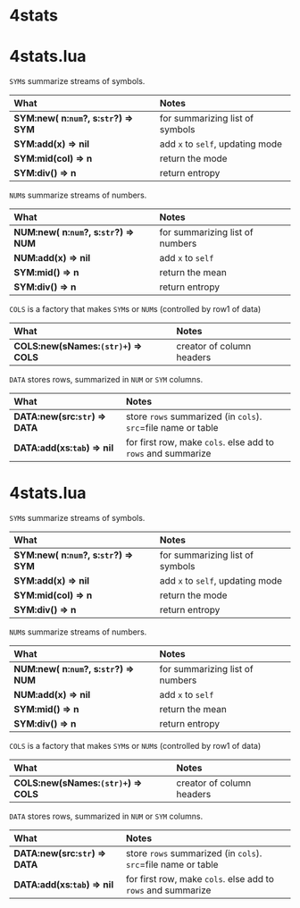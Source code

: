 # 4stats
#	4stats.lua	

`SYM`s summarize streams of symbols.	

| What | Notes |
|:---|:---|
| <b>SYM:new(  n:`num`?, s:`str`?) &rArr;  SYM</b> |  for summarizing list of symbols |
| <b>SYM:add(x) &rArr;  nil</b> |  add `x` to `self`, updating mode |
| <b>SYM:mid(col) &rArr;  n</b> |  return the mode |
| <b>SYM:div() &rArr;  n</b> |  return entropy |


`NUM`s summarize streams of numbers.	

| What | Notes |
|:---|:---|
| <b>NUM:new(  n:`num`?, s:`str`?) &rArr;  NUM</b> |   for summarizing list of numbers |
| <b>NUM:add(x) &rArr;  nil</b> |  add `x` to `self` |
| <b>SYM:mid() &rArr;  n</b> |  return the mean |
| <b>SYM:div() &rArr;  n</b> |  return entropy |


`COLS` is a factory that makes `SYM`s or `NUM`s (controlled by row1 of data)	

| What | Notes |
|:---|:---|
| <b>COLS:new(sNames:`(str)+`) &rArr;  COLS</b> |  creator of column headers |


`DATA` stores rows, summarized in `NUM` or `SYM` columns.	

| What | Notes |
|:---|:---|
| <b>DATA:new(src:`str`) &rArr;  DATA</b> |  store `rows` summarized (in `cols`). `src`=file name or table |
| <b>DATA:add(xs:`tab`) &rArr;  nil</b> |  for first row, make `cols`. else add to `rows` and summarize |



#	4stats.lua	

`SYM`s summarize streams of symbols.	

| What | Notes |
|:---|:---|
| <b>SYM:new(  n:`num`?, s:`str`?) &rArr;  SYM</b> |  for summarizing list of symbols |
| <b>SYM:add(x) &rArr;  nil</b> |  add `x` to `self`, updating mode |
| <b>SYM:mid(col) &rArr;  n</b> |  return the mode |
| <b>SYM:div() &rArr;  n</b> |  return entropy |


`NUM`s summarize streams of numbers.	

| What | Notes |
|:---|:---|
| <b>NUM:new(  n:`num`?, s:`str`?) &rArr;  NUM</b> |   for summarizing list of numbers |
| <b>NUM:add(x) &rArr;  nil</b> |  add `x` to `self` |
| <b>SYM:mid() &rArr;  n</b> |  return the mean |
| <b>SYM:div() &rArr;  n</b> |  return entropy |


`COLS` is a factory that makes `SYM`s or `NUM`s (controlled by row1 of data)	

| What | Notes |
|:---|:---|
| <b>COLS:new(sNames:`(str)+`) &rArr;  COLS</b> |  creator of column headers |


`DATA` stores rows, summarized in `NUM` or `SYM` columns.	

| What | Notes |
|:---|:---|
| <b>DATA:new(src:`str`) &rArr;  DATA</b> |  store `rows` summarized (in `cols`). `src`=file name or table |
| <b>DATA:add(xs:`tab`) &rArr;  nil</b> |  for first row, make `cols`. else add to `rows` and summarize |



